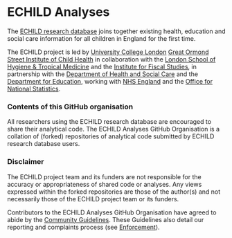 # ECHILD Analyses

The [ECHILD research database](https://www.echild.ac.uk) 
joins together existing health, education and social care information for all children in England for the first time.

The ECHILD project is led by 
[University College London](https://www.ucl.ac.uk) 
[Great Ormond Street Institute of Child Health](https://www.ucl.ac.uk/child-health) 
in collaboration with the 
[London School of Hygiene & Tropical Medicine](https://www.lshtm.ac.uk/) and the 
[Institute for Fiscal Studies](https://www.ifs.org.uk/), in partnership with the 
[Department of Health and Social Care](https://www.gov.uk/government/organisations/department-of-health-and-social-care) 
and the 
[Department for Education](https://www.gov.uk/government/organisations/department-for-education), 
working with 
[NHS England](https://www.england.nhs.uk/) and the 
[Office for National Statistics](https://www.ons.gov.uk/).

### Contents of this GitHub organisation

All researchers using the ECHILD research database are encouraged to share their analytical code. The 
ECHILD Analyses GitHub Organisation is a collation of (forked) repositories of analytical code 
submitted by ECHILD research database users.

### Disclaimer

The ECHILD project team and its funders are not responsible for the accuracy or 
appropriateness of shared code or analyses. Any views expressed within the forked repositories 
are those of the author(s) and not necessarily those of the ECHILD project team or its funders.

Contributors to the ECHILD Analyses GitHub Organisation have agreed to abide by the
[Community Guidelines](https://github.com/UCL-ECHILD/.github/blob/main/CODE_OF_CONDUCT.md). These Guidelines also detail our 
reporting and complaints process (see [Enforcement](https://github.com/UCL-ECHILD/.github/blob/main/CODE_OF_CONDUCT.md#enforcement)).
